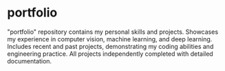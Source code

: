 # portfolio
"portfolio" repository contains my personal skills and projects. Showcases my experience in computer vision, machine learning, and deep learning. Includes recent and past projects, demonstrating my coding abilities and engineering practice. All projects independently completed with detailed documentation.
